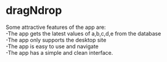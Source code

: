 <h1 class="code-line" data-line-start=0 data-line-end=1 ><a id="dragNdrop_0"></a>dragNdrop</h1>
<p class="has-line-data" data-line-start="2" data-line-end="7">Some attractive features of the app are:<br>
-The app gets the latest values of a,b,c,d,e from the database<br>
-The app only supports the desktop site<br>
-The app is easy to use and navigate<br>
-The app has a simple and clean interface.</p>
